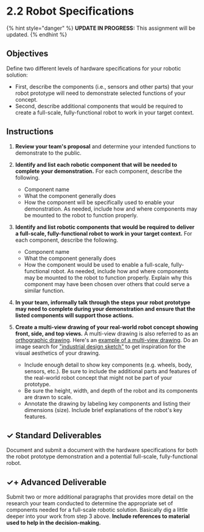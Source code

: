 # 2.2 Robot Specifications

{% hint style="danger" %}
**UPDATE IN PROGRESS:** This assignment will be updated.
{% endhint %}

## Objectives

Define two different levels of hardware specifications for your robotic solution:

* First, describe the components \(i.e., sensors and other parts\) that your robot prototype will need to demonstrate selected functions of your concept.
* Second, describe additional components that would be required to create a full-scale, fully-functional robot to work in your target context.

## Instructions

1. **Review your team's proposal** and determine your intended functions to demonstrate to the public.
2. **Identify and list each robotic component that will be needed to complete your demonstration.** For each component, describe the following.
   * Component name
   * What the component generally does
   * How the component will be specifically used to enable your demonstration. As needed, include how and where components may be mounted to the robot to function properly.
3. **Identify and list robotic components that would be required to deliver a full-scale, fully-functional robot to work in your target context.** For each component, describe the following.
   * Component name
   * What the component generally does
   * How the component would be used to enable a full-scale, fully-functional robot. As needed, include how and where components may be mounted to the robot to function properly. Explain why this component may have been chosen over others that could serve a similar function.
4. **In your team, informally talk through the steps your robot prototype may need to complete during your demonstration and ensure that the listed components will support those actions.**



1. **Create a multi-view drawing of your real-world robot concept showing front, side, and top views.** A multi-view drawing is also referred to as an [orthographic drawing](http://www.technologystudent.com/prddes1/orthogrp1.html). Here's an [example of a multi-view drawing](https://mir-s3-cdn-cf.behance.net/project_modules/fs/d226d626744645.56359cc419503.jpg). Do an image search for ["industrial design sketch"](https://www.google.com/search?q=industrial+design+sketch&tbm=isch&tbo=u&source=univ&sa=X&ved=0ahUKEwijscW0qdXZAhXo44MKHQriDWsQsAQIJg&biw=1440&bih=782) to get inspiration for the visual aesthetics of your drawing.
   * Include enough detail to show key components \(e.g. wheels, body, sensors, etc.\). Be sure to include the additional parts and features of the real-world robot concept that might not be part of your prototype.
   * Be sure the height, width, and depth of the robot and its components are drawn to scale.
   * Annotate the drawing by labeling key components and listing their dimensions \(size\). Include brief explanations of the robot's key features.

## ✓ Standard Deliverables

Document and submit a document with the hardware specifications for both the robot prototype demonstration and a potential full-scale, fully-functional robot.

## ✓+ Advanced Deliverable

Submit two or more additional paragraphs that provides more detail on the research your team conducted to determine the appropriate set of components needed for a full-scale robotic solution. Basically dig a little deeper into your work from step 3 above. **Include references to material used to help in the decision-making.**

